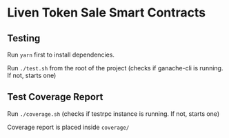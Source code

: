 # Liven Token Sale Smart Contracts

## Testing

Run `yarn` first to install dependencies.

Run `./test.sh` from the root of the project (checks if ganache-cli is running. If not, starts one)

## Test Coverage Report

Run `./coverage.sh` (checks if testrpc instance is running. If not, starts one)

Coverage report is placed inside `coverage/`